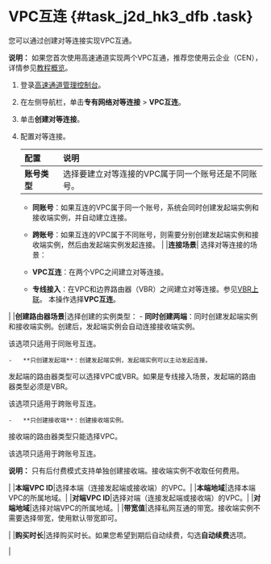 # VPC互连 {#task_j2d_hk3_dfb .task}

您可以通过创建对等连接实现VPC互通。

**说明：** 如果您首次使用高速通道实现两个VPC互通，推荐您使用云企业（CEN），详情参见[教程概览](../../../../../intl.zh-CN/快速入门/教程概览.md#)。

1.  登录[高速通道管理控制台](https://expressconnectnext.console.aliyun.com)。 
2.  在左侧导航栏，单击**专有网络对等连接** \> **VPC互连**。 
3.  单击**创建对等连接**。 
4.  配置对等连接。 

    |配置|说明|
    |:-|:-|
    |**账号类型**| 选择要建立对等连接的VPC属于同一个账号还是不同账号。

    -   **同账号**：如果互连的VPC属于同一个账号，系统会同时创建发起端实例和接收端实例，并自动建立连接。
    -   **跨账号**：如果互连的VPC属于不同账号，则需要分别创建发起端实例和接收端实例，然后由发起端实例发起连接。
 |
    |**连接场景**| 选择对等连接的场景：

    -   **VPC互连**：在两个VPC之间建立对等连接。
    -   **专线接入**：在VPC和边界路由器（VBR）之间建立对等连接。参见[VBR上联](intl.zh-CN/专有网络对等连接/VBR上联.md#)。
 本操作选择**VPC互连**。

 |
    |**创建路由器场景**|选择创建的实例类型：    -   **同时创建两端**：同时创建发起端实例和接收端实例。创建后，发起端实例会自动连接接收端实例。

该选项只适用于同账号互连。

    -   **只创建发起端**：创建发起端实例，发起端实例可以主动发起连接。

发起端的路由器类型可以选择VPC或VBR。如果是专线接入场景，发起端的路由器类型必须是VBR。

该选项只适用于跨账号互连。

    -   **只创建接收端**：创建接收端实例。

接收端的路由器类型只能选择VPC。

该选项只适用于跨账号互连。

**说明：** 只有后付费模式支持单独创建接收端。接收端实例不收取任何费用。

|
    |**本端VPC ID**|选择本端（连接发起端或接收端）的VPC。|
    |**本端地域**|选择本端VPC的所属地域。|
    |**对端VPC ID**|选择对端（连接发起端或接收端）的VPC。|
    |**对端地域**|选择对端VPC的所属地域。|
    |**带宽值**|选择私网互通的带宽。接收端实例不需要选择带宽，使用默认带宽即可。

|
    |**购买时长**|选择购买时长。如果您希望到期后自动续费，勾选**自动续费**选项。

|


